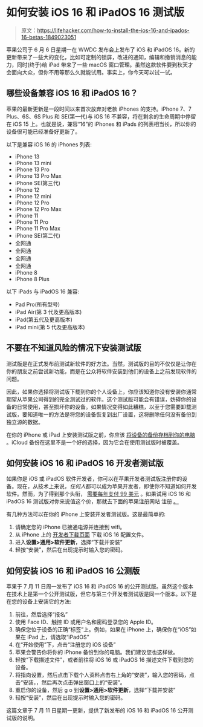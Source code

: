 # 如何安装 iOS 16 和 iPadOS 16 测试版

> 原文：<https://lifehacker.com/how-to-install-the-ios-16-and-ipados-16-betas-1849023051>

苹果公司于 6 月 6 日星期一在 WWDC 发布会上发布了 iOS 和 iPadOS 16。新的更新带来了一些大的变化，比如可定制的锁屏，改进的通知，编辑和撤销消息的能力，同时(终于)给 iPad 带来了一些 macOS 窗口管理。虽然这款软件要到秋天才会面向大众，但你不用等那么久就能试用。事实上，你今天可以试一试。



## 哪些设备兼容 iOS 16 和 iPadOS 16？

苹果的最新更新是一段时间以来首次放弃对老款 iPhones 的支持。iPhone 7、7 Plus、6S、6S Plus 和 SE(第一代)与 iOS 16 不兼容，将在剩余的生命周期中停留在 iOS 15 上。也就是说，兼容“16”的 iPhones 和 iPads 的列表相当长，所以你的设备很可能已经准备好更新了。

以下是兼容 iOS 16 的 iPhones 列表:

*   iPhone 13
*   iPhone 13 mini
*   iPhone 13 Pro
*   iPhone 13 Pro Max
*   iPhone SE(第三代)
*   iPhone 12
*   iPhone 12 mini
*   iPhone 12 Pro
*   iPhone 12 Pro Max
*   iPhone 11
*   iPhone 11 Pro
*   iPhone 11 Pro Max
*   iPhone SE(第二代)
*   全网通
*   全网通
*   全网通
*   全网通
*   iPhone 8
*   iPhone 8 Plus

以下 iPads 与 iPadOS 16 兼容:

*   Pad Pro(所有型号)
*   iPad Air(第 3 代及更高版本)
*   iPad(第五代及更高版本)
*   iPad mini(第 5 代及更高版本)

## 不要在不知道风险的情况下安装测试版

测试版是在正式发布前测试新软件的好方法。当然，测试版的目的不仅仅是让你在你的朋友之前尝试新功能，而是在公众将软件安装到他们的设备上之前发现软件的问题。

因此，如果你选择将测试版下载到你的个人设备上，你应该知道你没有安装你通常期望从苹果公司得到的完全测试过的软件。这个测试版可能会有错误，妨碍你的设备的日常使用，甚至损坏你的设备。如果情况变得如此糟糕，以至于您需要卸载测试版，要知道唯一的方法是将您的设备恢复到出厂设置，这将删除任何没有备份到独立源的数据。

在你的 iPhone 或 iPad 上安装测试版之前，你应该 [将设备的备份存档到你的电脑](https://support.apple.com/en-us/HT211229) 。iCloud 备份在这里不是一个好的选择，因为它会在使用测试版时被覆盖。

## 如何安装 iOS 16 和 iPadOS 16 开发者测试版

如果你是 iOS 或 iPadOS 软件开发者，你可以在苹果开发者测试版注册你的设备。现在，从技术上来说，*任何人*都可以成为苹果开发者，即使你不知道如何开发软件。然而，为了得到那个头衔， [需要每年支付 99 美元](https://developer.apple.com/support/compare-memberships/) 。如果试用 iOS 16 和 iPadOS 16 测试版对你来说值这个价，那就去下面的苹果注册网站 注册 [。](https://developer.apple.com/programs/enroll/)

有几种方法可以在你的 iPhone 上安装开发者测试版。这是最简单的:

1.  请确定您的 iPhone 已接通电源并连接到 wifi。
2.  从 iPhone 上的 [开发者下载页面](https://developer.apple.com/download/) 下载 iOS 16 配置文件。
3.  进入**设置>通用>软件更新**，选择“下载并安装”
4.  轻按“安装”，然后在出现提示时输入您的密码。

## 如何安装 iOS 16 和 iPadOS 16 公测版

苹果于 7 月 11 日周一发布了 iOS 16 和 iPadOS 16 的公开测试版。虽然这个版本在技术上是第一个公开测试版，但它与第三个开发者测试版是同一个版本。以下是在您的设备上安装它的方法:

1.  前往，然后选择“报名”
2.  使用 Face ID、触控 ID 或用户名和密码登录您的 Apple ID。
3.  确保您位于设备的正确“标签”上。例如，如果在 iPhone 上，确保你在“iOS”如果在 iPad 上，请选取“iPadOS”
4.  在“开始使用”下，点击“注册您的 iOS 设备”
5.  苹果会警告你将你的 iPhone 备份到你的电脑。我们建议您也这样做。
6.  轻按“下载描述文件”，或者前往将 iOS 16 或 iPadOS 16 描述文件下载到您的设备。
7.  将指向设置，然后点击下载个人资料点击右上角的“安装”，输入您的密码，点击“安装，，然后再次点击弹出窗口上的“安装”。
8.  重启你的设备，然后 g o 到**设置>通用>软件更新**，选择“下载并安装”
9.  轻按“安装”，然后在出现提示时输入您的密码。

这篇文章于 7 月 11 日星期一更新，提供了新发布的 iOS 16 和 iPadOS 16 公开测试版的说明。